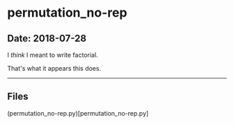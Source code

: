 # permutation_no-rep

## Date: 2018-07-28

I *think* I meant to write factorial.

That's what it appears this does.

-----

## Files

(permutation_no-rep.py)[permutation_no-rep.py]
